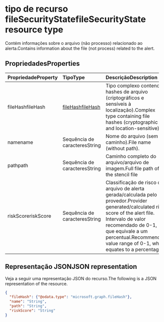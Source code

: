 # <a name="filesecuritystate-resource-type"></a><span data-ttu-id="6d8a1-101">tipo de recurso fileSecurityState</span><span class="sxs-lookup"><span data-stu-id="6d8a1-101">fileSecurityState resource type</span></span>

<span data-ttu-id="6d8a1-102">Contém informações sobre o arquivo (não processo) relacionado ao alerta.</span><span class="sxs-lookup"><span data-stu-id="6d8a1-102">Contains information about the file (not process) related to the alert.</span></span>

## <a name="properties"></a><span data-ttu-id="6d8a1-103">Propriedades</span><span class="sxs-lookup"><span data-stu-id="6d8a1-103">Properties</span></span>

| <span data-ttu-id="6d8a1-104">Propriedade</span><span class="sxs-lookup"><span data-stu-id="6d8a1-104">Property</span></span>   | <span data-ttu-id="6d8a1-105">Tipo</span><span class="sxs-lookup"><span data-stu-id="6d8a1-105">Type</span></span>|<span data-ttu-id="6d8a1-106">Descrição</span><span class="sxs-lookup"><span data-stu-id="6d8a1-106">Description</span></span>|
|:---------------|:--------|:----------|
|<span data-ttu-id="6d8a1-107">fileHash</span><span class="sxs-lookup"><span data-stu-id="6d8a1-107">fileHash</span></span>|[<span data-ttu-id="6d8a1-108">fileHash</span><span class="sxs-lookup"><span data-stu-id="6d8a1-108">fileHash</span></span>](filehash.md)|<span data-ttu-id="6d8a1-109">Tipo complexo contendo hashes de arquivo (criptográficos e sensíveis à localização).</span><span class="sxs-lookup"><span data-stu-id="6d8a1-109">Complex type containing file hashes (cryptographic and location-sensitive).</span></span>|
|<span data-ttu-id="6d8a1-110">name</span><span class="sxs-lookup"><span data-stu-id="6d8a1-110">name</span></span>|<span data-ttu-id="6d8a1-111">Sequência de caracteres</span><span class="sxs-lookup"><span data-stu-id="6d8a1-111">String</span></span>|<span data-ttu-id="6d8a1-112">Nome do arquivo (sem o caminho).</span><span class="sxs-lookup"><span data-stu-id="6d8a1-112">File name (without path).</span></span>|
|<span data-ttu-id="6d8a1-113">path</span><span class="sxs-lookup"><span data-stu-id="6d8a1-113">path</span></span>|<span data-ttu-id="6d8a1-114">Sequência de caracteres</span><span class="sxs-lookup"><span data-stu-id="6d8a1-114">String</span></span>|<span data-ttu-id="6d8a1-115">Caminho completo do arquivo/arquivo de imagem.</span><span class="sxs-lookup"><span data-stu-id="6d8a1-115">Full file path of the stencil file</span></span>|
|<span data-ttu-id="6d8a1-116">riskScore</span><span class="sxs-lookup"><span data-stu-id="6d8a1-116">riskScore</span></span>|<span data-ttu-id="6d8a1-117">Sequência de caracteres</span><span class="sxs-lookup"><span data-stu-id="6d8a1-117">String</span></span>|<span data-ttu-id="6d8a1-118">Classificação de risco do arquivo de alerta gerada/calculada pelo provedor.</span><span class="sxs-lookup"><span data-stu-id="6d8a1-118">Provider generated/calculated risk score of the alert file.</span></span> <span data-ttu-id="6d8a1-119">Intervalo de valor recomendado de 0-1, que equivale a um percentual.</span><span class="sxs-lookup"><span data-stu-id="6d8a1-119">Recommended value range of 0-1, which equates to a percentage.</span></span>|

## <a name="json-representation"></a><span data-ttu-id="6d8a1-120">Representação JSON</span><span class="sxs-lookup"><span data-stu-id="6d8a1-120">JSON representation</span></span>

<span data-ttu-id="6d8a1-121">Veja a seguir uma representação JSON do recurso.</span><span class="sxs-lookup"><span data-stu-id="6d8a1-121">The following is a JSON representation of the resource.</span></span>

<!-- {
  "blockType": "resource",
  "optionalProperties": [

  ],
  "@odata.type": "microsoft.graph.fileSecurityState"
}-->

```json
{
  "fileHash": {"@odata.type": "microsoft.graph.fileHash"},
  "name": "String",
  "path": "String",
  "riskScore": "String"
}

```

<!-- uuid: 8fcb5dbc-d5aa-4681-8e31-b001d5168d79
2015-10-25 14:57:30 UTC -->
<!-- {
  "type": "#page.annotation",
  "description": "fileSecurityState resource",
  "keywords": "",
  "section": "documentation",
  "tocPath": ""
}-->